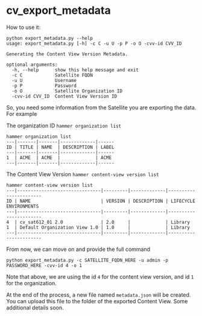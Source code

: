# cv_export_metadata

How to use it:
```
python export_metadata.py --help
usage: export_metadata.py [-h] -c C -u U -p P -o O -cvv-id CVV_ID

Generating the Content View Version Metadata.

optional arguments:
  -h, --help      show this help message and exit
  -c C            Satellite FQDN
  -u U            Username
  -p P            Password
  -o O            Satellite Organization ID
  -cvv-id CVV_ID  Content View Version ID
```

So, you need some information from the Satellite you are exporting the data. For example

The organization ID `hammer organization list`
```
hammer organization list
---|-------|-------|-------------|------
ID | TITLE | NAME  | DESCRIPTION | LABEL
---|-------|-------|-------------|------
1  | ACME  | ACME  |             | ACME
---|-------|-------|-------------|------
```

The Content View Version `hammer content-view version list`
```
hammer content-view version list
---|-------------------------------|---------|-------------|-----------------------
ID | NAME                          | VERSION | DESCRIPTION | LIFECYCLE ENVIRONMENTS
---|-------------------------------|---------|-------------|-----------------------
4  | cv_sat612_01 2.0              | 2.0     |             | Library
1  | Default Organization View 1.0 | 1.0     |             | Library
---|-------------------------------|---------|-------------|-----------------------
```

From now, we can move on and provide the full command
```
python export_metadata.py -c SATELLITE_FQDN_HERE -u admin -p PASSWORD_HERE -cvv-id 4 -o 1
```
Note that above, we are using the id `4` for the content view version, and id `1` for the organization.

At the end of the process, a new file named `metadata.json` will be created. You can upload this file to the folder of the exported Content View. Some additional details soon.